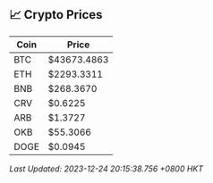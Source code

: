 ## 📈 Crypto Prices

| Coin | Price |
| ---- | ----- |
| BTC | $43673.4863 |
| ETH | $2293.3311 |
| BNB | $268.3670 |
| CRV | $0.6225 |
| ARB | $1.3727 |
| OKB | $55.3066 |
| DOGE | $0.0945 |

_Last Updated: 2023-12-24 20:15:38.756 +0800 HKT_